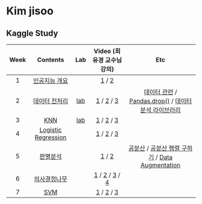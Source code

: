# Kim jisoo
## Kaggle Study
| Week | Contents |Lab| Video (최유경 교수님 강의) |Etc|
|:---:|:---:|:---:|:---:|:---:|
| 1 | [인공지능 개요](https://github.com/Sejong-Kaggle-Study-3rd/Kim_Jisoo/blob/main/%EC%9D%B8%EA%B3%B5%EC%A7%80%EB%8A%A5%20%EA%B0%9C%EC%9A%94.md) || [1](https://youtu.be/ny48cBIKtiY) / [2](https://youtu.be/icj8LE6kcRk) ||
| 2 | [데이터 전처리](https://github.com/Sejong-Kaggle-Study-3rd/Kim_Jisoo/blob/main/%EB%8D%B0%EC%9D%B4%ED%84%B0%20%EC%A0%84%EC%B2%98%EB%A6%AC.md) |[lab](https://github.com/Sejong-Kaggle-Study-3rd/Kim_Jisoo/blob/main/kaggle-2%EC%A3%BC%EC%B0%A8%EC%8B%A4%EC%8A%B5.ipynb)|[1](https://youtu.be/gVdkxfYQtG0) / [2](https://youtu.be/yqm4AL9y2RU) / [3](https://youtu.be/dSD5xTuXwa8) |[데이터 관련](https://wikidocs.net/16582) / [Pandas.drop()](https://pandas.pydata.org/pandas-docs/stable/reference/api/pandas.DataFrame.drop.html) / [데이터 분석 라이브러리](https://software-creator.tistory.com/22)|
|3|[KNN](https://github.com/Sejong-Kaggle-Study-3rd/Kim_Jisoo/blob/cfb26f35fed04392864f62eeb6a0ca964c87ed4f/KNN.md)|[lab]()|[1](https://youtu.be/siYSp7pnHDA) / [2](https://youtu.be/OgLTmLUnZbw) / [3](https://youtu.be/UAa5oQgSQbg) ||
|4|[Logistic Regression](https://github.com/Sejong-Kaggle-Study-3rd/Kim_Jisoo/blob/e97883bfcd5c998444181c2a3822e2c8249f5d32/Logistic%20Regression.md)||[1](https://youtu.be/uT3hiE7xUtE) / [2](https://youtu.be/d-vouzSM5xw) / [3](https://youtu.be/F5Zuy2oEZKo)|| 
|5|[판별분석](contents/판별분석.pdf)||[1](https://youtu.be/YUQF5veIvxE) / [2](https://www.youtube.com/watch?v=K1Iw_ED2inY)|[공분산](https://www.youtube.com/watch?v=YEdscCNsinU) / [공분산 행렬 구하기](https://youtu.be/152tSYtiQbw) / [Data Augmentation]()|
|6|[의사결정나무](contents/의사결정나무.pdf)||[1]() / [2]() / [3]() / [4]()||  
|7|[SVM](contents/10주차_SVM(기계학습)_이론-1.pdf)||[1]() / [2]() / [3]()||
